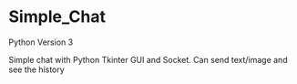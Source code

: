 # Simple_Chat
Python Version 3

Simple chat with Python Tkinter GUI and Socket. Can send text/image and see the history
